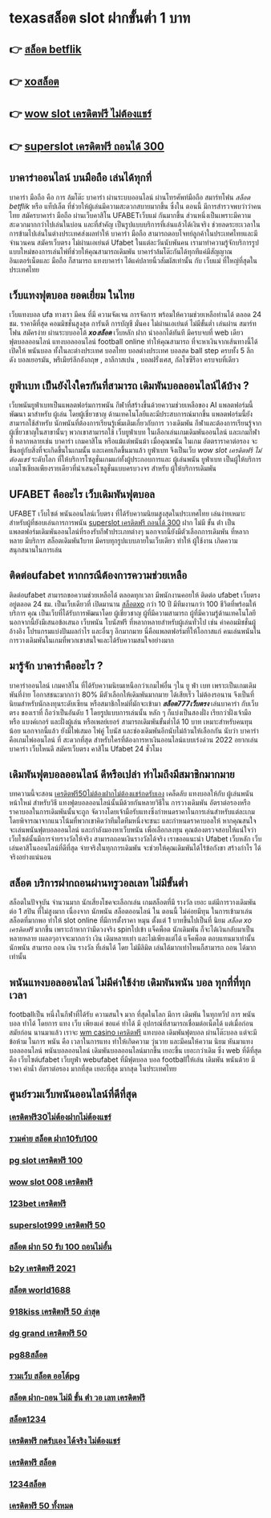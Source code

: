 # texasสล็อต  slot  ฝากขั้นต่ำ 1 บาท 

## 👉 [สล็อต betflik](https://mabet.net/pg-slot-credit-free/)
## 👉 [xoสล็อต](https://mabet.net/)
## 👉 [wow slot เครดิตฟรี ไม่ต้องแชร์](https://member.mabet.net/?action=login)
## 👉 [superslot เครดิตฟรี ถอนได้ 300](https://mabet.net/register/)

## บาคาร่าออนไลน์ บนมือถือ เล่นได้ทุกที่ 

บาคาร่า มือถือ คือ การ  ล้มโต๊ะ บาคาร่า ผ่านระบบออนไลน์ ผ่านโทรศัพท์มือถือ สมาร์ทโฟน *สล็อต betflik* หรือ แท็ปเล็ต ที่ช่วยให้ผู้เล่นมีความสะดวกสบายมากขึ้น ซึ่งใน  ตอนนี้  มีการสำรวจพบว่าว่าคนไทย สมัครบาคาร่า มือถือ ผ่านเว็บคาสิโน UFABETเว็บแม่  กันมากขึ้น ส่วนหนึ่งเป็นเพราะมีความสะดวกมากกว่าไปเล่นในบ่อน และที่สำคัญ เป็นรูปแบบบริการที่เล่นแล้วได้เงินจริง ช่วยลดระยะเวลาในการข้ามไปเล่นในต่างประเทศส่งผลทำให้ บาคาร่า มือถือ สามารถตอบโจทย์ลูกค้าในประเทศไทยและมีจำนวนคน  สมัครเว็บตรง ไม่ผ่านเอเย่นต์ Ufabet ในแต่ละวันนับพันคน เรามาทำความรู้จักบริการรูปแบบใหม่ของการเล่นไพ่ที่ช่วยให้คุณสามารถเดิมพัน  บาคาร่าล้มโต๊ะกันได้ทุกทีแค่มีสัญญาณอินเตอร์เน็ตและ มือถือ ก็สามารถ แทงบาคาร่า ได้แค่ปลายนิ้วสัมผัสเท่านั้น กับ  เว็บแม่  ที่ใหญ่ที่สุดในประเทศไทย


##  เว็บแทงฟุตบอล  ยอดเยี่ยม ในไทย 

เว็บแทงบอล   ufa ทางเรา มีคน ที่มี ความจัดเจน การจัดการ พร้อมให้ความช่วยเหลือท่านได้  ตลอด 24 ชม. ราคาดีที่สุด  คอมมิชชั่นสูงสุด  การันตี   การบัญชี  มั่นคง ไม่ผ่านเอเย่นต์  ไม่มีขั้นต่ำ   เล่นผ่าน สมาร์ทโฟน  สมัครง่าย  ผ่านระบบออโต้  ***xoสล็อต*** เว็บหลัก  ฝาก   นำออกได้ทันที  มีครบจบที่ web  เดียว ฟุตบอลออนไลน์ แทงบอลออนไลน์ football online ทำให้คุณสามารถ ที่จะหาเงินจากเส้นทางนี้ได้ เปิดให้ พนันบอล  ทั้งในละต่างประเทศ บอลไทย  บอลต่างประเทศ บอลสด  ball step ครบทั้ง 5 ลีก ดัง  บอลเยอรมัน, พรีเมียร์ลีกอังกฤษ , ลาลีกาสเปน ,  บอลฝรั่งเศส, กัลโซซีรีอา  ครบจบที่เดียว

## ยูฟ่าเบท เป็นยังไงใครกันที่สามารถ เดิมพันบอลออนไลน์ได้บ้าง ?

 เว็บพนันยูฟ่าเบทเป็นแพลตฟอร์มการพนัน กีฬาที่สร้างขึ้นด้วยความช่วยเหลือของ AI แพลตฟอร์มนี้ พัฒนา มาสำหรับ ผู้เล่น โดยผู้เชี่ยวชาญ ด้านเทคโนโลยีและมีประสบการณ์มากขึ้น แพลตฟอร์มนี้ยังสามารถใช้สำหรับ นักพนันที่ต้องการเรียนรู้เพิ่มเติมเกี่ยวกับการ วางเดิมพัน กีฬาและต้องการเรียนรู้จากผู้เชี่ยวชาญในสาขานั้นๆ พวกเขาสามารถใช้  เว็บยูฟ่าเบท ในเลือกเล่นเกมเดิมพันออนไลน์ และเกมกีฬาที่ หลากหลายเช่น บาคาร่า เกมคาสิโน หรือแม้แต่พนันม้า เมื่อคุณพนัน ในเกม อัตตราราคาต่อรอง จะ ขึ้นอยู่กับสิ่งที่จะเกิดขึ้นในเกมนั้น และเคยเกิดขึ้นมาแล้ว  ยูฟ่าเบท  จึงเป็นเว็บ *wow slot เครดิตฟรี ไม่ต้องแชร์* ระดับโลก ที่ให้บริการโซลูชั่นเกมแก่ทั้งผู้ประกอบการและ ผู้เล่นพนัน ยูฟ่าเบท เป็นผู้ให้บริการเกมโซเชียลเพียงรายเดียวที่นำเสนอโซลูชั่นแบบครบวงจร สำหรับ ผู้ให้บริการเดิมพัน


## UFABET คืออะไร  เว็บเดิมพันฟุตบอล 


UFABET เว็บไซต์   พนันออนไลน์เว็บตรง  ที่ได้รับความนิยมสูงสุดในประเทศไทย เล่นง่ายเหมาะสำหรับผู้ที่ชอบเล่นการการพนัน [superslot เครดิตฟรี ถอนได้ 300](https://mabet.net/credit-free-50/) ฝาก ไม่มี ขั้น ต่ํา  เป็นแพลตฟอร์มเดิมพันออนไลน์ที่รองรับกีฬาประเภทต่างๆ นอกจากนี้ยังมีตัวเลือกการเดิมพัน ที่หลากหลาย มีบริการ   สล็อตเดิมพัน1บาท มีครบทุกรูปแบบภายในเว็บเดียว ทำให้ ผู้ใช้งาน เกิดความสนุกสนานในการเล่น


## ติดต่อufabet หากกรณีต้องการความช่วยเหลือ

ติดต่อufabet สามารถขอความช่วยเหลือได้ ตลอดทุกเวลา มีพนักงานคอยให้ ติดต่อ ufabet เว็บตรง อยู่ตลอด 24 ชม. เป็นเว็บเดียวที่ เปิดมานาน [สล็อตxo](https://mabet.net/20-free-100/) กว่า 10 ปี มีทีมงานกว่า 100 ชีวิตที่พร้อมให้บริการ คุณ เป็นเว็บที่ได้รับการพัฒนาโดย ผู้เชี่ยวชาญ ผู้ที่มีความสามารถ ผู้ที่มีความรู้ด้านเทคโนโลยี นอกจากนี้ยังมีเสนอข้อเสนอ  เว็บพนัน โบนัสฟรี  ที่หลากหลายสำหรับผู้เล่นทั่วไป เช่น ค่าคอมมิชชั่นผู้อ้างอิง โปรแกรมแบ่งปันผลกำไร และอื่นๆ อีกมากมาย นี่คือแพลตฟอร์มที่ให้โอกาสแก่ คนเล่นพนันในการวางเดิมพันในเกมที่พวกเขาสนใจและได้รับความสนใจอย่างมาก


## มารู้จัก  บาคาร่าคืออะไร ? 

บาคาร่าออนไลน์  เกมคาสิโน  ที่ได้รับความนิยมเหนือกว่าเกมไพ่อื่น ๆใน  ยู ฟ่า เบท  เพราะเป็นเกมเดิมพันที่ง่าย  โอกาสชนะมากกว่า 80% มีตัวเลือกให้เดิมพันมากมาย ได้เสียเร็ว ไม่ต้องรอนาน จึงเป็นที่นิยมสำหรับนักลงทุนระดับเซียน หรือสมาชิกใหม่ที่มักจะเข้ามา ***สล็อต777เว็บตรง***  เล่นบาคาร่า  กับเว็บตรง ของเราที่  ถือว่าเป็นอันดับ 1 โดยรูปแบบการเล่นนั้น หลัก ๆ ก็แบ่งเป็นสองฝั่ง เรียกว่าฝั่งเจ้ามือ หรือ แบงค์เกอร์ และฝั่งผู้เล่น หรือเพลย์เยอร์ สามารถเดิมพันขั้นต่ำได้ 10 บาท เหมาะสำหรับคนทุนน้อย นอกจากนี้แล้ว ยังมีไพ่เสมอ ไพ่คู่ โบนัส และช่องเดิมพันอีกนับไม่ถ้วนให้เลือกกัน นับว่า บาคาร่า คือเกมไพ่ออนไลน์ ที่ สะดวกที่สุด  สำหรับใครที่ต้องการหาเงินออนไลน์แบบเร่งด่วน 2022 อยากเล่นบาคาร่า เว็บไหนดี  สมัครเว็บตรง คาสิโน Ufabet   24 ชั่วโมง


##  เดิมพันฟุตบอลออนไลน์  ดีหรือเปล่า ทำไมถึงมีสมาชิกมากมาย

บทความนี้จะสอน [เครดิตฟรี50ไม่ต้องฝากไม่ต้องแชร์กดรับเอง](https://mabet.net/credit-free-100/) เคล็ดลับ  แทงบอลให้กับ ผู้เล่นพนัน หน้าใหม่ สำหรับวิธี แทงฟุตบอลออนไลน์นั้นมีด้วยกันหลายวิธีใน การวางเดิมพัน  อัตราต่อรองหรือราคาบอลในการเดิมพันนั้นจะถูก จัดวางโดยเจ้ามือรับแทงซึ่งกำหนดราคาในการเล่นสำหรับแต่ละเกม โดยพิจารณาจากแนวโน้มที่พวกเขาคิดว่าทีมใดทีมหนึ่งจะชนะ และกำหนดราคาบอลให้ หากคุณสนใจจะเล่นพนันฟุตบอลออนไลน์ และกำลังมองหาเว็บพนัน เพื่อเลือกลงทุน คุณต้องตรวจสอบให้แน่ใจว่าเว็บไซต์นั้นมีการจ่ายรางวัลให้จริง สามารถถอนเงินรางวัลได้จริง เราขออแนะนำ  Ufabet เว็บหลัก เว็บเล่นคาสิโนออนไลน์ที่ดีที่สุด  จ่ายจริงในทุกการเดิมพัน จะช่วยให้คุณเดิมพันได้ไร้ข้อกังขา สร้างกำไร ได้จริงอย่างแน่นอน

##  สล็อต  บริการฝากถอนผ่านทรูวอลเลท ไม่มีขั้นต่ำ 

 สล็อตในปัจจุบัน   จำนวนมาก นักเสี่ยงโชคจะเลือกเล่น  เกมสล็อตที่มี รางวัล เยอะ แต่มีการวางเดิมพัน ต่อ 1  สปิน  ที่ไม่สูงมาก เนื่องจาก นักพนัน สล็อตออนไลน์ ใน ตอนนี้  ไม่ค่อยมีทุน  ในการเข้ามาเล่น สล็อตที่มากพอ ทำให้ slot online ที่มีการตั้งราคา หมุน  ตั้งแต่ 1 บาทขึ้นไปเป็นที่ นิยม *สล็อต xo เครดิตฟรี* มากขึ้น เพราะถ้าหากว่ามีดวงจริง  spinไปเข้า แจ็คพ็อต  นักเดิมพัน ก็จะได้เงินกลับมาเป็น หลายหลาย เผลอๆอาจจะมากกว่า  เงิน เดิมหลายเท่า และไม่เพียงแต่ได้ แจ็คพ็อต ตอบแทนมาเท่านั้น  นักพนัน สามารถ ถอน เงิน รางวัล ที่เล่นได้ โดย ไม่มีลิมิต เล่นได้มากเท่าไหนก็สามารถ ถอน ได้มากเท่านั้น


## พนันแทงบอลออนไลน์  ไม่มีค่าใช้ง่าย   เดิมพันพนัน บอล ทุกที่ที่ทุกเวลา

 footballเป็น หนึ่งในกีฬาที่ได้รับ ความสนใจ มาก ที่สุดในโลก มีการ เดิมพัน ในทุกทวีป การ พนันบอล ทำได้  โดยการ แทง   เว็บ  เพียงแค่ ขอแค่ ทำได้ มี อุปกรณ์ที่สามารถเชื่อมต่อเน็ตได้ แต่เมื่อก่อน สมัยก่อน นานมาแล้ว เราจะ [wm casino เครดิตฟรี](https://mabet.net/credit-free-new/) แทงบอล เดิมพันฟุตบอล  ผ่านโต๊ะบอล แต่จะมี ข้อห้าม ในการ พนัน คือ เวลาในการแทง  ทำให้เกิดความ วุ่นวาย และมีคนให้ความ นิยม หันมาแทงบอลออนไลน์ พนันบอลออนไลน์ เดิมพันบอลออนไลน์มากขึ้น เยอะขึ้น เยอะกว่าเดิม ซึ่ง web  ที่ดีที่สุด  คือ เว็บไซต์ufabet เว็บยูฟ่า webufabet ที่มีฟุตบอล บอล footballให้เล่น เดิมพัน พนันด้วย มีราคา ค่าน้ำ อัตราต่อรอง มากที่สุด เยอะที่สุด มากสุด ในประเทศไทย



## ศูนย์รวมเว็บพนันออนไลน์ที่ดีที่สุด

### [เครดิตฟรี30ไม่ต้องฝากไม่ต้องแชร์](https://atom.io/themes/MABET.net%20โบนัสเยอะที่สุด%20superslot%20เครดิตฟรี%2050%20ถอน%20300%20008%20สล็อต%20ฝาก%2020%20รับ%20100%20แตกหนัก)
### [รวมค่าย สล็อต ฝาก10รับ100](https://atom.io/themes/MABET.net%20โบนัสเยอะที่สุด%20สล็อต6666%20008%20สล็อต%20ฝาก%2020%20รับ%20100%20แตกหนัก)
### [pg slot เครดิตฟรี 100](https://atom.io/themes/MABET.net%20โบนัสเยอะที่สุด%20wwluck%20เครดิตฟรี%20100%20บาท%20008%20สล็อต%20ฝาก%2020%20รับ%20100%20แตกหนัก)
### [wow slot 008 เครดิตฟรี](https://atom.io/themes/MABET.net%20โบนัสเยอะที่สุด%20pg%20สล็อต%20ทดลองเล่น%20008%20สล็อต%20ฝาก%2020%20รับ%20100%20แตกหนัก)
### [123bet เครดิตฟรี](https://atom.io/themes/MABET.net%20โบนัสเยอะที่สุด%20ทดลอง%20เล่น%20สล็อต%20ฟรี%202021%20joker%20008%20สล็อต%20ฝาก%2020%20รับ%20100%20แตกหนัก)
### [superslot999 เครดิตฟรี 50](https://atom.io/themes/MABET.net%20โบนัสเยอะที่สุด%20สล็อตxo1688%20008%20สล็อต%20ฝาก%2020%20รับ%20100%20แตกหนัก)
### [สล็อต ฝาก 50 รับ 100 ถอนไม่อั้น](https://atom.io/themes/MABET.net%20โบนัสเยอะที่สุด%20สมัคร%20ufabet%20ฝากถอน%20ผ่าน%20วอเลท%20ไม่มี%20ขั้นต่ำ%20008%20สล็อต%20ฝาก%2020%20รับ%20100%20แตกหนัก)
### [b2y เครดิตฟรี 2021](https://atom.io/themes/MABET.net%20โบนัสเยอะที่สุด%20สล็อต%206666%20008%20สล็อต%20ฝาก%2020%20รับ%20100%20แตกหนัก)
### [สล็อต world1688](https://atom.io/themes/MABET.net%20โบนัสเยอะที่สุด%20สมัคร%20ufabet%20เว็บตรง%20เครดิตฟรี%20008%20สล็อต%20ฝาก%2020%20รับ%20100%20แตกหนัก)
### [918kiss เครดิตฟรี 50 ล่าสุด](https://atom.io/themes/MABET.net%20โบนัสเยอะที่สุด%20123xbet%20เครดิตฟรี%20300%20008%20สล็อต%20ฝาก%2020%20รับ%20100%20แตกหนัก)
### [dg grand เครดิตฟรี 50](https://atom.io/themes/MABET.net%20โบนัสเยอะที่สุด%20noname%20auto%20สล็อต%20008%20สล็อต%20ฝาก%2020%20รับ%20100%20แตกหนัก)
### [pg88สล็อต](https://atom.io/themes/MABET.net%20โบนัสเยอะที่สุด%20สล็อต%209%2018%20008%20สล็อต%20ฝาก%2020%20รับ%20100%20แตกหนัก)
### [รวมเว็บ สล็อต ออโต้pg](https://atom.io/themes/MABET.net%20โบนัสเยอะที่สุด%20jdb%20สล็อต%20008%20สล็อต%20ฝาก%2020%20รับ%20100%20แตกหนัก)
### [สล็อต ฝาก-ถอน ไม่มี ขั้น ต่ํา วอ เลท เครดิตฟรี](https://atom.io/themes/MABET.net%20โบนัสเยอะที่สุด%20get77%20สล็อต%20008%20สล็อต%20ฝาก%2020%20รับ%20100%20แตกหนัก)
### [สล็อต1234](https://atom.io/themes/MABET.net%20โบนัสเยอะที่สุด%20lava%20เครดิตฟรี%20100%20ล่าสุด%20008%20สล็อต%20ฝาก%2020%20รับ%20100%20แตกหนัก)
### [เครดิตฟรี กดรับเอง ได้จริง ไม่ต้องแชร์](https://atom.io/themes/MABET.net%20โบนัสเยอะที่สุด%20pxj%20เครดิตฟรี%20008%20สล็อต%20ฝาก%2020%20รับ%20100%20แตกหนัก)
### [เครดิตฟรี สล็อต](https://atom.io/themes/MABET.net%20โบนัสเยอะที่สุด%20สล็อต%20xo%20เว็บ%20ตรง%20ไม่%20ผ่าน%20เอเย่นต์%20008%20สล็อต%20ฝาก%2020%20รับ%20100%20แตกหนัก)
### [1234สล็อต](https://atom.io/themes/MABET.net%20โบนัสเยอะที่สุด%20megagame%20สล็อต%20008%20สล็อต%20ฝาก%2020%20รับ%20100%20แตกหนัก)
### [เครดิตฟรี 50 ทั้งหมด](https://atom.io/themes/MABET.net%20โบนัสเยอะที่สุด%20slotxo%20สล็อต%20ฝาก20รับ100%20008%20สล็อต%20ฝาก%2020%20รับ%20100%20แตกหนัก)
